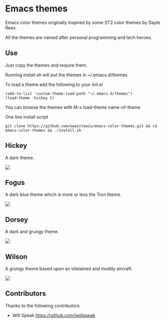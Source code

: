 # Emacs themes

Emacs color themes originally inspired by some ST2 color themes by Dayle Rees.

All the themes are named after personal programming and tech heroes.

## Use

Just copy the themes and require them.

Running install.sh will put the themes in  ~/.emacs.d/themes

To load a theme add the following to your init.el

```elisp
(add-to-list 'custom-theme-load-path "~/.emacs.d/themes")
(load-theme 'hickey t)
```

You can browse the themes with M-x load-theme <RET> name-of-theme

One line install script

```
git clone https://github.com/owainlewis/emacs-color-themes.git && cd emacs-color-themes && ./install.sh
```

## Hickey

A dark theme.

![](https://raw.github.com/owainlewis/emacs-color-themes/master/previews/hickey.png)

## Fogus

A dark blue theme which is more or less the Tron theme.

![](https://raw.github.com/owainlewis/emacs-color-themes/master/previews/fogus.png)

## Dorsey

A dark and grungy theme.

![](https://raw.github.com/owainlewis/emacs-color-themes/master/previews/dorsey.png)

## Wilson

A grungy theme based upon an oilstained and muddy aircraft.

![](https://raw.github.com/owainlewis/emacs-color-themes/master/previews/wilson.png)

## Contributors

Thanks to the following contributors

+ Will Speak https://github.com/iwillspeak




